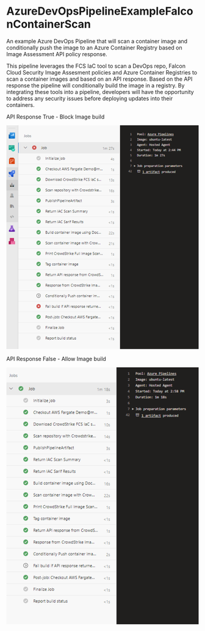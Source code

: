 # AzureDevOpsPipelineExampleFalconContainerScan
An example Azure DevOps Pipeline that will scan a container image and conditionally push the image to an Azure Container Registry based on Image Assessment API policy response.

This pipeline leverages the FCS IaC tool to scan a DevOps repo, Falcon Cloud Security Image Assesment policies and Azure Container Registries to scan a container images and based on an API response. Based on the API response the pipeline will conditionally build the image in a registry. By integrating these tools into a pipeline, developers will have the opportunity to address any security issues before deploying updates into their containers. 

API Response True - Block Image build

![alt text](/images/failbuild.png)


API Response False - Allow Image build

![alt text](/images/allowbuild.png)
